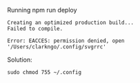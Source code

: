 
Running npm run deploy
```
Creating an optimized production build...
Failed to compile.

Error: EACCES: permission denied, open '/Users/clarkngo/.config/svgrrc'
```
Solution: 
```
sudo chmod 755 ~/.config
```
